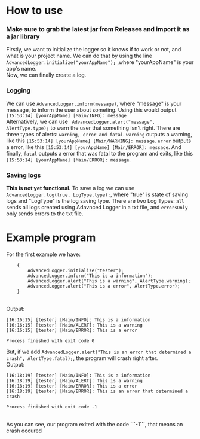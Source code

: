 # How to use
### Make sure to grab the latest jar from Releases and import it as a jar library
Firstly, we want to initialize the logger so it knows if to work or not, and what is your project name. We can do that by using the line
```AdvancedLogger.initialize("yourAppName");``` ,where "yourAppName" is your app's name.</br>
Now, we can finally create a log.</br>
### Logging
We can use ```AdvancedLogger.inform(message)```, where "message" is your message, to inform the user about someting. Using this would output ```[15:53:14] [yourAppName] [Main/INFO]: message```</br>
Alternatively, we can use ``` AdvancedLogger.alert("message", AlertType.type);``` to warn the user that something isn't right. There are three types of alerts: ```warning, error and fatal```. ```warning``` outputs a warning, like this ```[15:53:14] [yourAppName] [Main/WARNING]: message```. ```error``` outputs a error, like this ```[15:53:14] [yourAppName] [Main/ERROR]: message```. And finally, ```fatal``` outputs a error that was fatal to the program and exits, like this ```[15:53:14] [yourAppName] [Main/ERROR]: message```.
### Saving logs
**This is not yet functional.** To save a log we can use ```AdvancedLogger.log(true, LogType.type);```, where "true" is state of saving logs and "LogType" is the log saving type. There are two Log Types: ```all``` sends all logs created using Adavnced Logger in a txt file, and ```errorsOnly``` only sends errors to the txt file.
# Example program
For the first example we have: </br>
``` public static void main(String[] args)
    {
        AdvancedLogger.initialize("tester");
        AdvancedLogger.inform("This is a information");
        AdvancedLogger.alert("This is a warning", AlertType.warning);
        AdvancedLogger.alert("This is a error", AlertType.error);
    }
```
</br> Output:
```AdvancedLogger was initialized by tester
[16:16:15] [tester] [Main/INFO]: This is a information
[16:16:15] [tester] [Main/ALERT]: This is a warning
[16:16:15] [tester] [Main/ERROR]: This is a error

Process finished with exit code 0
```
But, if we add ```AdvancedLogger.alert("This is an error that determined a crash", AlertType.fatal);```, the program will crash right after.</br>
Output:
```AdvancedLogger was initialized by tester
[16:18:19] [tester] [Main/INFO]: This is a information
[16:18:19] [tester] [Main/ALERT]: This is a warning
[16:18:19] [tester] [Main/ERROR]: This is a error
[16:18:19] [tester] [Main/ERROR]: This is an error that determined a crash

Process finished with exit code -1
```
</br>
As you can see, our program exited with the code ```-1```, that means an crash occured
